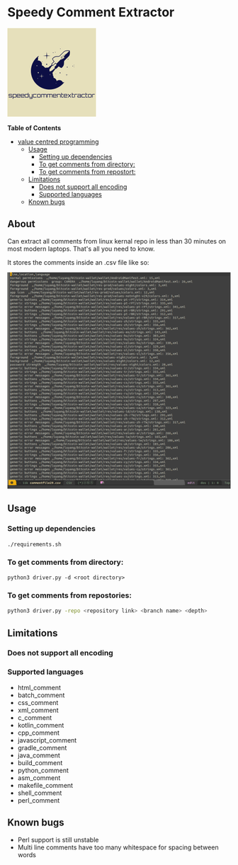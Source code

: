 # Speedy Comment Extractor

![Alt Text](logo.png) 

<!-- markdown-toc start - Don't edit this section. Run M-x markdown-toc-refresh-toc -->
**Table of Contents**

- [value centred programming](#value-centred-programming)
    - [Usage](#usage)
        - [Setting up dependencies](#setting-up-dependencies)
        - [To get comments from directory:](#to-get-comments-from-directory)
        - [To get comments from repostort:](#to-get-comments-from-repostort)
    - [Limitations](#limitations)
        - [Does not support all encoding](#does-not-support-all-encoding)
        - [Supported languages](#supported-languages)
    - [Known bugs](#known-bugs)

<!-- markdown-toc end -->

## About
Can extract all comments from linux kernal repo in less than 30 minutes on most modern laptops. That's all you need to know.

It stores the comments inside an .csv file like so:

![Alt Text](./screenshots/csv_example.png)

## Usage

### Setting up dependencies
```shell
./requirements.sh
```

### To get comments from directory: 

```shell
python3 driver.py -d <root directory>
```
### To get comments from repostories: 

```bash
python3 driver.py -repo <repository link> <branch name> <depth>
```


## Limitations

### Does not support all encoding

### Supported languages
* html_comment 
* batch_comment 
* css_comment 
* xml_comment 
* c_comment 
* kotlin_comment 
* cpp_comment 
* javascript_comment 
* gradle_comment 
* java_comment 
* build_comment 
* python_comment
* asm_comment
* makefile_comment 
* shell_comment 
* perl_comment

## Known bugs
* Perl support is still unstable
* Multi line comments have too many whitespace for spacing between words


